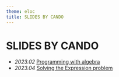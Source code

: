 ```yaml
---
theme: eloc
title: SLIDES BY CANDO
---
```


# SLIDES BY CANDO

<div class="scroll">

- *2023.02* [Programming with algebra](/slides/presentations/programming_with_algebra)
- *2023.04* [Solving the Expression problem](/slides/presentations/solving_the_expression_problem)

</div>

<style>
  .slidev-layout {
    .scroll {
      @apply overflow-y-scroll max-h-[660px];
    }

    h1 {
      @apply mb-5 text-8xl;
    }

    em {
      @apply inline-block mr-2 text-[#bbb];

      letter-spacing: -0.06em;
      font-size: 0.9em;
      font-style: normal;
      font-family: var(--code-font-family);
    }

    small {
      color: #777;
      font-size: 0.5em;
    }
  }
</style>
